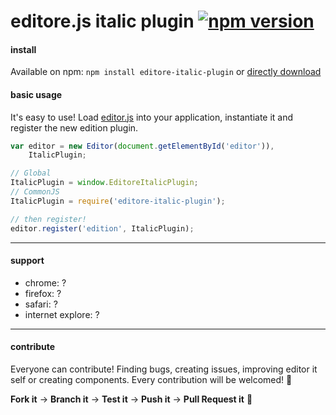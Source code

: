 # editore.js italic plugin [![npm version](https://badge.fury.io/js/editore-italic-plugin.svg)](http://badge.fury.io/js/editore-link-plugin)

#### install
Available on npm: `npm install editore-italic-plugin` or [directly download](https://github.com/evandroeisinger/editore-italic-plugin.js/raw/master/src/editore-italic-plugin.js)

#### basic usage
It's easy to use! Load [editor.js](https://github.com/evandroeisinger/editore.js) into your application, instantiate it and register the new edition plugin.

```javascript
var editor = new Editor(document.getElementById('editor')),
    ItalicPlugin;

// Global
ItalicPlugin = window.EditoreItalicPlugin;
// CommonJS
ItalicPlugin = require('editore-italic-plugin');

// then register!
editor.register('edition', ItalicPlugin);
```
---
#### support
- chrome: ?
- firefox: ?
- safari: ?
- internet explore: ?


---
#### contribute
Everyone can contribute! Finding bugs, creating issues, improving editor it self or creating components.
Every contribution will be welcomed! :santa: 

**Fork it** -> **Branch it** -> **Test it** -> **Push it** -> **Pull Request it** :gem:  
